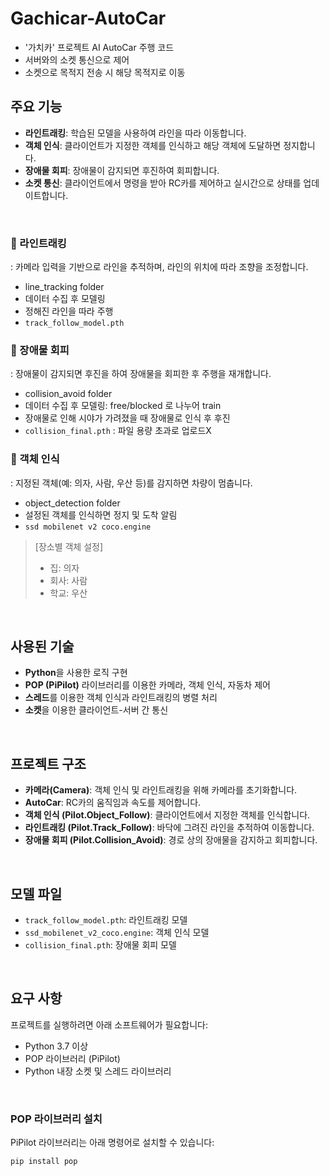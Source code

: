 # Gachicar-AutoCar
- '가치카' 프로젝트 AI AutoCar 주행 코드
- 서버와의 소켓 통신으로 제어
- 소켓으로 목적지 전송 시 해당 목적지로 이동


## 주요 기능
- **라인트래킹**: 학습된 모델을 사용하여 라인을 따라 이동합니다.
- **객체 인식**: 클라이언트가 지정한 객체를 인식하고 해당 객체에 도달하면 정지합니다.
- **장애물 회피**: 장애물이 감지되면 후진하여 회피합니다.
- **소켓 통신**: 클라이언트에서 명령을 받아 RC카를 제어하고 실시간으로 상태를 업데이트합니다.

<br/>

### 🚗 라인트래킹
: 카메라 입력을 기반으로 라인을 추적하며, 라인의 위치에 따라 조향을 조정합니다.
- line_tracking folder
- 데이터 수집 후 모델링
- 정해진 라인을 따라 주행
- `track_follow_model.pth`

### 🚗 장애물 회피
: 장애물이 감지되면 후진을 하여 장애물을 회피한 후 주행을 재개합니다.
- collision_avoid folder
- 데이터 수집 후 모델링: free/blocked 로 나누어 train
- 장애물로 인해 시야가 가려졌을 때 장애물로 인식 후 후진
- `collision_final.pth` : 파일 용량 초과로 업로드X

### 🚗 객체 인식
: 지정된 객체(예: 의자, 사람, 우산 등)를 감지하면 차량이 멈춥니다.
- object_detection folder
- 설정된 객체를 인식하면 정지 및 도착 알림
- `ssd mobilenet v2 coco.engine`
> [장소별 객체 설정]
> - 집: 의자
> - 회사: 사람
> - 학교: 우산

<br/>

## 사용된 기술
- **Python**을 사용한 로직 구현
- **POP (PiPilot)** 라이브러리를 이용한 카메라, 객체 인식, 자동차 제어
- **스레드**를 이용한 객체 인식과 라인트래킹의 병렬 처리
- **소켓**을 이용한 클라이언트-서버 간 통신

<br/>

## 프로젝트 구조
- **카메라(Camera)**: 객체 인식 및 라인트래킹을 위해 카메라를 초기화합니다.
- **AutoCar**: RC카의 움직임과 속도를 제어합니다.
- **객체 인식 (Pilot.Object_Follow)**: 클라이언트에서 지정한 객체를 인식합니다.
- **라인트래킹 (Pilot.Track_Follow)**: 바닥에 그려진 라인을 추적하여 이동합니다.
- **장애물 회피 (Pilot.Collision_Avoid)**: 경로 상의 장애물을 감지하고 회피합니다.

<br/>

## 모델 파일
- `track_follow_model.pth`: 라인트래킹 모델
- `ssd_mobilenet_v2_coco.engine`: 객체 인식 모델
- `collision_final.pth`: 장애물 회피 모델

<br/>

## 요구 사항
프로젝트를 실행하려면 아래 소프트웨어가 필요합니다:
- Python 3.7 이상
- POP 라이브러리 (PiPilot)
- Python 내장 소켓 및 스레드 라이브러리

<br/>

### POP 라이브러리 설치
PiPilot 라이브러리는 아래 명령어로 설치할 수 있습니다:

```bash
pip install pop
